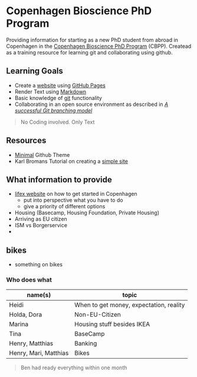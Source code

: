 # Copenhagen Bioscience PhD Program

Providing information for starting as a new PhD student from abroad in Copenhagen in the [Copenhagen Bioscience PhD Program](https://cphbiosciencephd.org/) (CBPP). Createad as a training resource for learning git and collaborating using github.

## Learning Goals
- Create a [website](https://enryh.github.io/cbpp_info/) using [GitHub Pages](https://pages.github.com/)
- Render Text using [Markdown](https://guides.github.com/features/mastering-markdown/)
- Basic knowledge of [git](https://git-scm.com/) functionality
- Collaborating in an open source environment as described in [_A successful Git branching model_](https://nvie.com/posts/a-successful-git-branching-model/)

> No Coding involved. Only Text

## Resources
- [Minimal](https://github.com/pages-themes/minimal) Github Theme
- Karl Bromans Tutorial on creating a [simple site](https://github.com/kbroman/simple_site)

## What information to provide
- [lifex website](https://www.joinlifex.com/copenhagen/moving-to-copenhagen-denmark) on how to get started in Copenhagen
  - put into perspective what you have to do
  - give a priority of different options
- Housing (Basecamp, Housing Foundation, Private Housing)
- Arriving as EU citizen
- ISM vs Borgerservice 
- 

## bikes 
- something on bikes

### Who does what

name(s)     | topic
---         | ---
Heidi       | When to get money, expectation, reality
Holda, Dora | Non-EU-Citizen
Marina      | Housing stuff besides IKEA
Tina        | BaseCamp
Henry, Matthias | Banking
Henry, Mari, Matthias | Bikes

> Ben had ready everything within one month